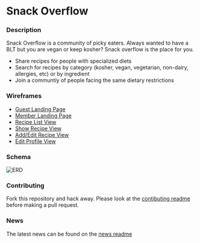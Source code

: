 # Snack Overflow

### Description
Snack Overflow is a community of picky eaters.
Always wanted to have a BLT but you are vegan or keep kosher? Snack overflow is the place for you.

* Share recipes for people with specialized diets
* Search for recipes by category (kosher, vegan, vegetarian, non-dairy, allergies, etc) or by ingredient
* Join a communtiy of people facing the same dietary restrictions

### Wireframes

* [Guest Landing Page](planning/wireframes/landing_page.pdf)
* [Member Landing Page](planning/wireframes/landing_logged_in.pdf)
* [Recipe List View](planning/wireframes/list_page.pdf)
* [Show Recipe View](planning/wireframes/show_page.pdf)
* [Add/Edit Recipe View](planning/wireframes/add_edit.pdf)
* [Edit Profile View](planning/wireframes/edit_profile_page.pdf)

### Schema

![ERD](planning/erd/erd.png)

### Contributing

Fork this repository and hack away. Please look at the [contibuting readme](contributing.md) before making a pull request.

### News

The latest news can be found on the [news readme](news.md)

